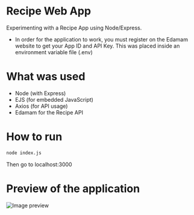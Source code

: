 # Recipe Web App
Experimenting with a Recipe App using Node/Express. 
* In order for the application to work, you must register on the Edamam website to get your App ID and API Key. This was placed inside an environment variable file (.env)


# What was used
* Node (with Express)
* EJS (for embedded JavaScript)
* Axios (for API usage)
* Edamam for the Recipe API

# How to run
```bash 
node index.js 
```
Then go to localhost:3000

# Preview of the application
![Image preview](https://i.ibb.co/6ZZFGZG/Screenshot-2021-04-17-at-02-48-48.png)
